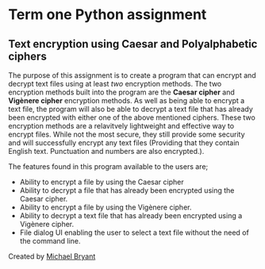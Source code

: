 # Term one Python assignment
## Text encryption using Caesar and Polyalphabetic ciphers

The purpose of this assignment is to create a program that can encrypt and decrypt text files using at least *two* encryption methods. The two encryption methods built into the program are the **Caesar cipher** and **Vigènere cipher** encryption methods. As well as being able to encrypt a text file, the program will also be able to decrypt a text file that has already been encrypted with either one of the above mentioned ciphers. 
These two encryption methods are a relavitvely lightweight and effective way to encrypt files. While not the most secure, they still provide some security and will successfully encrypt any text files (Providing that they contain English text. Punctuation and numbers are also encrypted.).

The features found in this program available to the users are; 
- Ability to encrypt a file by using the Caesar cipher
- Ability to decrypt a file that has already been encrypted using the Caesar cipher. 
- Ability to encrypt a file by using the Vigènere cipher. 
- Ability to decrypt a text file that has already been encrypted using a Vigènere cipher. 
- File dialog UI enabling the user to select a text file without the need of the command line. 

Created by [Michael Bryant](https://github.com/MichaelJapiesBryant)